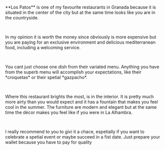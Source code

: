 <p>**Los Patos** is one of my favourite restaurants in Granada because
it is situated in the center of the city but at the same time looks like you are in the countryside.</p>
<br>

<p>In my opinion it is worth the money since obviously is more expensive
but you are paying for an exclusive environment and delicious mediterranean food, including a welcoming service.</p>
<br>

<p>You cant just choose one dish from their variated menu. Anything you have from the superb
menu will accomplish your expectations, like their *croquetas*
or their spetial *gazpacho*.</p>
<br>

<p>Where this restaurant brights the most, is in the interior. It is
pretty much more airty than you would expect and it has a fountain that makes you feel cool in the summer. The furniture
are modern and elegant but at the same time the décor
makes you feel like if you were in La Alhambra.</p>
<br>

<p>I really recommend to you to givi it a chace, espetially if you want to celebrate a spetial event or maybe succeed
in a fist date. Just prepare your wallet because you have to pay for quality</p>
